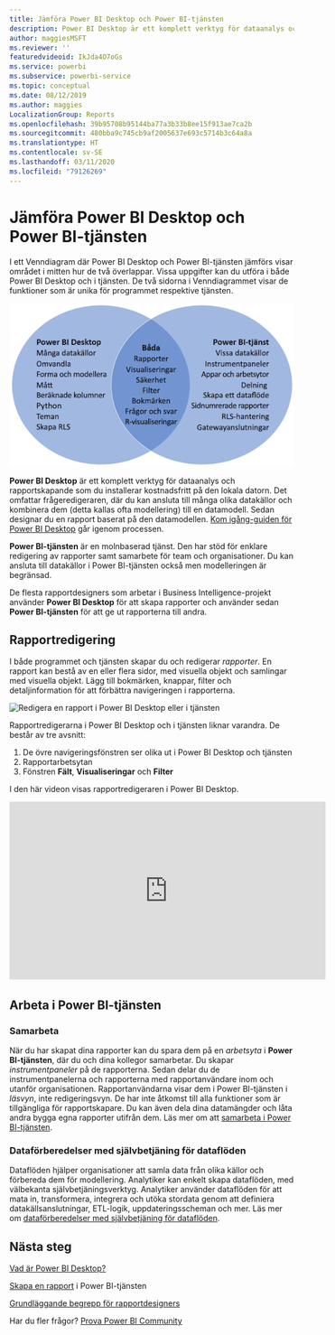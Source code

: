 ```yaml
---
title: Jämföra Power BI Desktop och Power BI-tjänsten
description: Power BI Desktop är ett komplett verktyg för dataanalys och rapportskapande. Power BI-tjänsten är en molnbaserad onlinetjänst för enklare rapportredigering och samarbete för team och företag.
author: maggiesMSFT
ms.reviewer: ''
featuredvideoid: IkJda4O7oGs
ms.service: powerbi
ms.subservice: powerbi-service
ms.topic: conceptual
ms.date: 08/12/2019
ms.author: maggies
LocalizationGroup: Reports
ms.openlocfilehash: 39b95708b95144ba77a3b33b8ee15f913ae7ca2b
ms.sourcegitcommit: 480bba9c745cb9af2005637e693c5714b3c64a8a
ms.translationtype: HT
ms.contentlocale: sv-SE
ms.lasthandoff: 03/11/2020
ms.locfileid: "79126269"
---
```

# <a name="comparing-power-bi-desktop-and-the-power-bi-service"></a>Jämföra Power BI Desktop och Power BI-tjänsten

I ett Venndiagram där Power BI Desktop och Power BI-tjänsten jämförs visar området i mitten hur de två överlappar. Vissa uppgifter kan du utföra i både Power BI Desktop och i tjänsten. De två sidorna i Venndiagrammet visar de funktioner som är unika för programmet respektive tjänsten.  

![Venndiagram över Power BI Desktop och tjänsten](media/service-service-vs-desktop/power-bi-venn-desktop-service.png)

**Power BI Desktop** är ett komplett verktyg för dataanalys och rapportskapande som du installerar kostnadsfritt på den lokala datorn. Det omfattar frågeredigeraren, där du kan ansluta till många olika datakällor och kombinera dem (detta kallas ofta modellering) till en datamodell. Sedan designar du en rapport baserat på den datamodellen. [Kom igång-guiden för Power BI Desktop](../desktop-getting-started.md) går igenom processen.

**Power BI-tjänsten** är en molnbaserad tjänst. Den har stöd för enklare redigering av rapporter samt samarbete för team och organisationer. Du kan ansluta till datakällor i Power BI-tjänsten också men modelleringen är begränsad. 

De flesta rapportdesigners som arbetar i Business Intelligence-projekt använder **Power BI Desktop** för att skapa rapporter och använder sedan **Power BI-tjänsten** för att ge ut rapporterna till andra.

## <a name="report-editing"></a>Rapportredigering

I både programmet och tjänsten skapar du och redigerar *rapporter*. En rapport kan bestå av en eller flera sidor, med visuella objekt och samlingar med visuella objekt. Lägg till bokmärken, knappar, filter och detaljinformation för att förbättra navigeringen i rapporterna.

![Redigera en rapport i Power BI Desktop eller i tjänsten](media/service-service-vs-desktop/power-bi-editing-desktop-service.png)

Rapportredigerarna i Power BI Desktop och i tjänsten liknar varandra. De består av tre avsnitt:  

1. De övre navigeringsfönstren ser olika ut i Power BI Desktop och tjänsten    
2. Rapportarbetsytan     
3. Fönstren **Fält**, **Visualiseringar** och **Filter**

I den här videon visas rapportredigeraren i Power BI Desktop. 

<iframe width="560" height="315" src="https://www.youtube.com/embed/IkJda4O7oGs" frameborder="0" allowfullscreen></iframe>

## <a name="working-in-the-power-bi-service"></a>Arbeta i Power BI-tjänsten

### <a name="collaborating"></a>Samarbeta


När du har skapat dina rapporter kan du spara dem på en *arbetsyta* i **Power BI-tjänsten**, där du och dina kollegor samarbetar. Du skapar *instrumentpaneler* på de rapporterna. Sedan delar du de instrumentpanelerna och rapporterna med rapportanvändare inom och utanför organisationen. Rapportanvändarna visar dem i Power BI-tjänsten i *läsvyn*, inte redigeringsvyn. De har inte åtkomst till alla funktioner som är tillgängliga för rapportskapare.  Du kan även dela dina datamängder och låta andra bygga egna rapporter utifrån dem. Läs mer om att [samarbeta i Power BI-tjänsten](../service-new-workspaces.md).

### <a name="self-service-data-prep-with-dataflows"></a>Dataförberedelser med självbetjäning för dataflöden

Dataflöden hjälper organisationer att samla data från olika källor och förbereda dem för modellering. Analytiker kan enkelt skapa dataflöden, med välbekanta självbetjäningsverktyg. Analytiker använder dataflöden för att mata in, transformera, integrera och utöka stordata genom att definiera datakällsanslutningar, ETL-logik, uppdateringsscheman och mer. Läs mer om [dataförberedelser med självbetjäning för dataflöden](../service-dataflows-overview.md).

## <a name="next-steps"></a>Nästa steg

[Vad är Power BI Desktop?](../desktop-what-is-desktop.md)

[Skapa en rapport](../service-report-create-new.md) i Power BI-tjänsten

[Grundläggande begrepp för rapportdesigners](../service-basic-concepts.md)

Har du fler frågor? [Prova Power BI Community](https://community.powerbi.com/)

